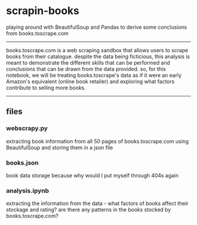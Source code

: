# scrapin-books
playing around with BeautifulSoup and Pandas to derive some conclusions from books.toscrape.com

_____

books.toscrape.com is a web scraping sandbox that allows users to scrape books from their catalogue. despite the data being ficticious, this analysis is meant to demonstrate the different skills that can be performed and conclusions that can be drawn from the data provided. so, for this notebook, we will be treating books.toscrape's data as if it were an early Amazon's equivalent (online book retailer) and exploring what factors contribute to selling more books.

______

## files

### webscrapy.py
extracting book information from all 50 pages of books.toscrape.com using BeautifulSoup and storing them in a json file

### books.json
book data storage because why would I put myself through 404s again

### analysis.ipynb
extracting the information from the data - what factors of books affect their stockage and rating? are there any patterns in the books stocked by books.toscrape.com?

